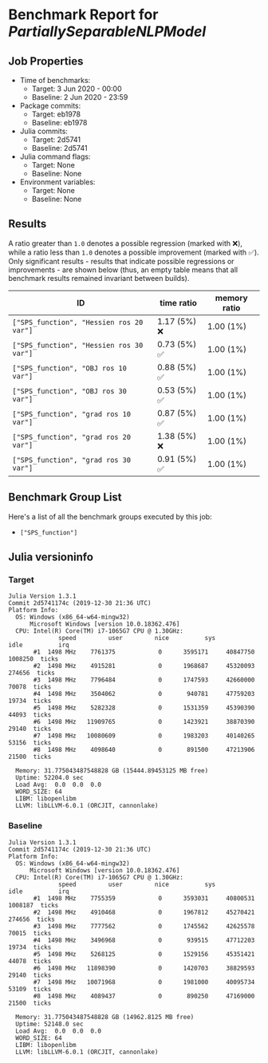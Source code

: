 # Benchmark Report for *PartiallySeparableNLPModel*

## Job Properties
* Time of benchmarks:
    - Target: 3 Jun 2020 - 00:00
    - Baseline: 2 Jun 2020 - 23:59
* Package commits:
    - Target: eb1978
    - Baseline: eb1978
* Julia commits:
    - Target: 2d5741
    - Baseline: 2d5741
* Julia command flags:
    - Target: None
    - Baseline: None
* Environment variables:
    - Target: None
    - Baseline: None

## Results
A ratio greater than `1.0` denotes a possible regression (marked with :x:), while a ratio less
than `1.0` denotes a possible improvement (marked with :white_check_mark:). Only significant results - results
that indicate possible regressions or improvements - are shown below (thus, an empty table means that all
benchmark results remained invariant between builds).

| ID                                       | time ratio                   | memory ratio |
|------------------------------------------|------------------------------|--------------|
| `["SPS_function", "Hessien ros 20 var"]` |                1.17 (5%) :x: |   1.00 (1%)  |
| `["SPS_function", "Hessien ros 30 var"]` | 0.73 (5%) :white_check_mark: |   1.00 (1%)  |
| `["SPS_function", "OBJ ros 10 var"]`     | 0.88 (5%) :white_check_mark: |   1.00 (1%)  |
| `["SPS_function", "OBJ ros 30 var"]`     | 0.53 (5%) :white_check_mark: |   1.00 (1%)  |
| `["SPS_function", "grad ros 10 var"]`    | 0.87 (5%) :white_check_mark: |   1.00 (1%)  |
| `["SPS_function", "grad ros 20 var"]`    |                1.38 (5%) :x: |   1.00 (1%)  |
| `["SPS_function", "grad ros 30 var"]`    | 0.91 (5%) :white_check_mark: |   1.00 (1%)  |

## Benchmark Group List
Here's a list of all the benchmark groups executed by this job:

- `["SPS_function"]`

## Julia versioninfo

### Target
```
Julia Version 1.3.1
Commit 2d5741174c (2019-12-30 21:36 UTC)
Platform Info:
  OS: Windows (x86_64-w64-mingw32)
      Microsoft Windows [version 10.0.18362.476]
  CPU: Intel(R) Core(TM) i7-1065G7 CPU @ 1.30GHz: 
              speed         user         nice          sys         idle          irq
       #1  1498 MHz    7761375            0      3595171     40847750      1008250  ticks
       #2  1498 MHz    4915281            0      1968687     45320093       274656  ticks
       #3  1498 MHz    7796484            0      1747593     42660000        70078  ticks
       #4  1498 MHz    3504062            0       940781     47759203        19734  ticks
       #5  1498 MHz    5282328            0      1531359     45390390        44093  ticks
       #6  1498 MHz   11909765            0      1423921     38870390        29140  ticks
       #7  1498 MHz   10080609            0      1983203     40140265        53156  ticks
       #8  1498 MHz    4098640            0       891500     47213906        21500  ticks
       
  Memory: 31.775043487548828 GB (15444.89453125 MB free)
  Uptime: 52204.0 sec
  Load Avg:  0.0  0.0  0.0
  WORD_SIZE: 64
  LIBM: libopenlibm
  LLVM: libLLVM-6.0.1 (ORCJIT, cannonlake)
```

### Baseline
```
Julia Version 1.3.1
Commit 2d5741174c (2019-12-30 21:36 UTC)
Platform Info:
  OS: Windows (x86_64-w64-mingw32)
      Microsoft Windows [version 10.0.18362.476]
  CPU: Intel(R) Core(TM) i7-1065G7 CPU @ 1.30GHz: 
              speed         user         nice          sys         idle          irq
       #1  1498 MHz    7755359            0      3593031     40800531      1008187  ticks
       #2  1498 MHz    4910468            0      1967812     45270421       274656  ticks
       #3  1498 MHz    7777562            0      1745562     42625578        70015  ticks
       #4  1498 MHz    3496968            0       939515     47712203        19734  ticks
       #5  1498 MHz    5268125            0      1529156     45351421        44078  ticks
       #6  1498 MHz   11898390            0      1420703     38829593        29140  ticks
       #7  1498 MHz   10071968            0      1981000     40095734        53109  ticks
       #8  1498 MHz    4089437            0       890250     47169000        21500  ticks
       
  Memory: 31.775043487548828 GB (14962.8125 MB free)
  Uptime: 52148.0 sec
  Load Avg:  0.0  0.0  0.0
  WORD_SIZE: 64
  LIBM: libopenlibm
  LLVM: libLLVM-6.0.1 (ORCJIT, cannonlake)
```